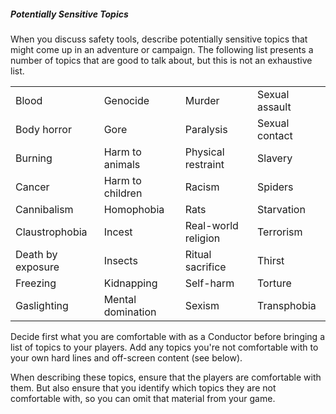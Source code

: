 ##### Potentially Sensitive Topics

When you discuss safety tools, describe potentially sensitive topics that might come up in an adventure or campaign.
The following list presents a number of topics that are good to talk about, but this is not an exhaustive list.

|                   |                   |                     |                |
|:------------------|:------------------|:--------------------|:---------------|
| Blood             | Genocide          | Murder              | Sexual assault |
| Body horror       | Gore              | Paralysis           | Sexual contact |
| Burning           | Harm to animals   | Physical restraint  | Slavery        |
| Cancer            | Harm to children  | Racism              | Spiders        |
| Cannibalism       | Homophobia        | Rats                | Starvation     |
| Claustrophobia    | Incest            | Real-world religion | Terrorism      |
| Death by exposure | Insects           | Ritual sacrifice    | Thirst         |
| Freezing          | Kidnapping        | Self-harm           | Torture        |
| Gaslighting       | Mental domination | Sexism              | Transphobia    |

Decide first what you are comfortable with as a Conductor before bringing a list of topics to your players.
Add any topics you're not comfortable with to your own hard lines and off-screen content (see below).

When describing these topics, ensure that the players are comfortable with them.
But also ensure that you identify which topics they are not comfortable with, so you can omit that material from your game.
